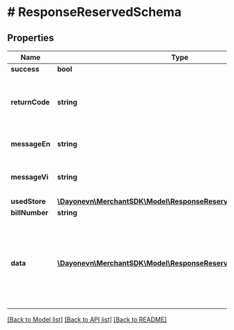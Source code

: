 # # ResponseReservedSchema

## Properties

Name | Type | Description | Notes
------------ | ------------- | ------------- | -------------
**success** | **bool** |  | [optional]
**returnCode** | **string** | Result code if failed. In case of successful request: value is null | [optional]
**messageEn** | **string** | Message notification in English | [optional]
**messageVi** | **string** | Message notification in Vietnamese | [optional]
**usedStore** | [**\Dayonevn\MerchantSDK\Model\ResponseReservedSchemaUsedStore**](ResponseReservedSchemaUsedStore.md) |  | [optional]
**billNumber** | **string** | Bill number | [optional]
**data** | [**\Dayonevn\MerchantSDK\Model\ResponseReservedSchemaDataInner[]**](ResponseReservedSchemaDataInner.md) | Detail items of voucher, if result is failed, response will return the first voucher code which is invalid | [optional]

[[Back to Model list]](../../README.md#models) [[Back to API list]](../../README.md#endpoints) [[Back to README]](../../README.md)
